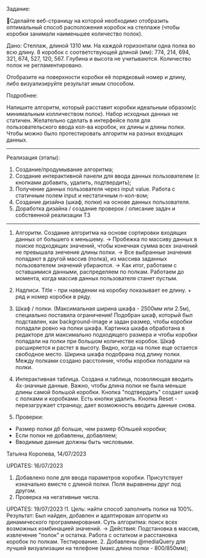 Задание: 

🧩Сделайте веб-страницу на которой необходимо отобразить оптимальный способ расположения коробок на стеллаже (чтобы коробки занимали наименьшее количество полок). 

Дано: 
Стеллаж, длиной 1310 мм. На каждой горизонтали одна полка во всю длину. 
8 коробок с соответствующей длиной (мм): 774, 214, 694, 321, 674, 527, 120, 567. 
Глубина и высота не учитываются. Количество полок не регламентировано. 

Отобразите на поверхности коробки её порядковый номер и длину, либо визуализируйте результат иным способом. 

Подробнее: 

Напишите алгоритм, который расставит коробки идеальным образом(с минимальным колличеством полок). 
Набор исходных данных не статичен. 
Желательно сделать в интерфейсе поля для пользовательского ввода кол-ва коробок, их длины и длины полки.
Чтобы можно было протестировать алгоритм на разных входящих данных.

-----------------------------------------------------------------------------------------------------

Реализация (этапы):

1. Создание/продумывание алгоритма;
2. Создание интерактивной панели для ввода данных пользователем (с кнопками добавить, удалить, подтвердить);
3. Получение данных пользователя через input value. Работа с статичным полем input и нестатичным n-кол-вом;
4. Создание дизайна (шкаф, полки) на основе данных пользователя. 
5. Доработка дизайна / создание проверок / описание задач и собственной реализации ТЗ

---------------------------------------------------------
1. Алгоритм.
Создание алгоритма на основе сортировки входящих данных от большего к меньшему. -> Пробежка по массиву данных в поиске подходящих значений, чтобы конечная сумма всех значений не превышала знечение длины полки. -> Все выбранные значения попадают в другой массив (полка), из массива заданных пользователем значений убираются. -> Как итог, работаем с оставшимися данными, распределяем по полкам. Работаем до момента, когда массив данных пользователя станет пустым. 

2. Надписи.
Title - при наведении на коробку показывает ее длину. + ряд и номер коробки в ряду.

3. Шкаф / полки. (Максимальная ширина шкафа - 2500мм или 2.5м), специально поставила ограничения!
Подобран шкаф, который был подставлен, как background-image и задан размер, чтобы коробки попадали ровно на полки шкафа. Картинка шкафа обработана в редакторе для максимально подходящего размера и чтобы коробки попадали на полки при большом количестве коробок. Шкаф расширяется и растет в высоту. Видно, когда на полке еще остается свободное место. Ширина шкафа подобрана под длину полки. Между полками создано расстояние, чтобы коробки попадали на полки.

4. Интерактивная таблица.
Создана и.таблица, позволяющая вводить 4х-значные данные.
Важно, чтобы длина полки не была меньше длины самой большой коробки. Кнопка "подтвердить" создает шкаф с полками и коробками. Есть кнопки удалить. Кнопка Reset - перезагружает страницу, дает возможность вводить данные снова.

5. Проверки:
- Размер полки дб больше, чем размер бОльшей коробки;
- Если полки не добавлены, добавляем;
- Вводимые данные должны быть числовыми.

Татьяна Королева, 14/07/2023

UPDATES: 16/07/2023

1. Добавлено поле для ввода параметров коробки. Присутствует изначально вместе с длиной полки. Поля выравнены друг под другом.
2. Проверка на негативные числа.


UPDATES: 19/07/2023
!1. Цель: найти способ заполнить полки на 100%. 
Результат: Был найден, добавлен и адаптирован алгоритм из динамического программирования. 
Суть алгоритма: поиск всех возможных комбинацией значений. -> 
Действия: Подстановка в массив, извлечение "полок" и остатка. Работа с остатком и расстановка коробок по полкам. Тестирование.
2. Добавлены @mediaQuery для лучшей визуализации на телефоне (макс.длина полки - 800/850мм);


